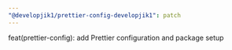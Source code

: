 ```yaml
---
"@developjik1/prettier-config-developjik1": patch
---
```


feat(prettier-config): add Prettier configuration and package setup
